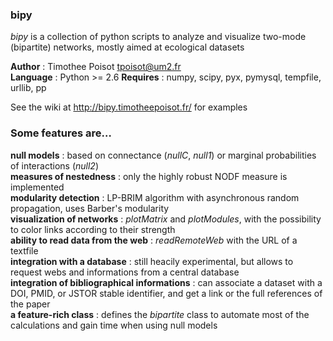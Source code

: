 ### bipy

*bipy* is a collection of python scripts to analyze and visualize two-mode (bipartite) networks, mostly aimed at ecological datasets

**Author** : Timothee Poisot <tpoisot@um2.fr>  
**Language** : Python  >= 2.6
**Requires** : numpy, scipy, pyx, pymysql, tempfile, urllib, pp 

See the wiki at <http://bipy.timotheepoisot.fr/> for examples

### Some features are…

**null models** : based on connectance (*nullC*, *null1*) or marginal probabilities of interactions (*null2*)  
**measures of nestedness** : only the highly robust NODF measure is implemented  
**modularity detection** : LP-BRIM algorithm with asynchronous random propagation, uses Barber's modularity  
**visualization of networks** : *plotMatrix* and *plotModules*, with the possibility to color links according to their strength  
**ability to read data from the web** : *readRemoteWeb* with the URL of a textfile  
**integration with a database** : still heacily experimental, but allows to request webs and informations from a central database  
**integration of bibliographical informations** : can associate a dataset with a DOI, PMID, or JSTOR stable identifier, and get a link or the full references of the paper  
**a feature-rich class** : defines the *bipartite* class to automate most of the calculations and gain time when using null models